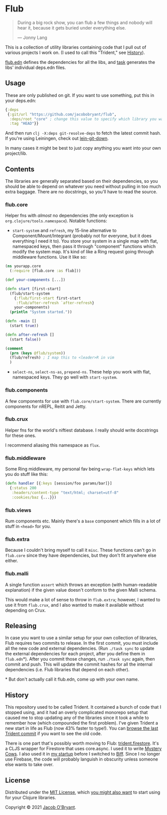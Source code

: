 # Flub

> During a big rock show, you can flub a few things and nobody will hear it,
> because it gets buried under everything else.
>
> — Jonny Lang

This is a collection of utility libraries containing code that I pull out of
various projects I work on. (I used to call this "Trident," see
[History](#history)).

[flub.edn](flub.edn) defines the dependencies for all the libs, and
[task](task) generates the libs' individual deps.edn files.

## Usage

These are only published on git. If you want to use something, put this in your
deps.edn:

```clojure
{:deps
 {:git/url "https://github.com/jacobobryant/flub",
  :deps/root "core" ; change this value to specify which library you want
  :tag "HEAD"}}
```

And then run `clj -X:deps git-resolve-deps` to fetch the latest commit hash. If
you're using Leiningen, check out
[lein-git-down](https://github.com/reifyhealth/lein-git-down).

In many cases it might be best to just copy anything you want into your own
project/lib.

## Contents

The libraries are generally separated based on their dependencies, so you
should be able to depend on whatever you need without pulling in too much extra
baggage. There are no docstrings, so you'll have to read the source.

### flub.core

Helper fns with *almost* no dependencies (the only exception is
`org.clojure/tools.namespace`). Notable functions:

 - `start-system` and `refresh`, my 15-line alternative to
   Component/Mount/Integrant (probably not for everyone, but it does everything
   I need it to). You store your system in a single map with flat, namespaced
   keys, then pass it through "component" functions which modify the system
   map. It's kind of like a Ring request going through middleware functions.
   Use it like so:

```clojure
(ns yourapp.core
  (:require [flub.core :as flub]))

(def your-components [...])

(defn start [first-start]
  (flub/start-system
    {:flub/first-start first-start
     :flub/after-refresh `after-refresh}
    your-components)
  (println "System started."))

(defn -main []
  (start true))

(defn after-refresh []
  (start false))

(comment
  (prn (keys @flub/system))
  (flub/refresh) ; I map this to <leader>R in vim
  )
```

 - `select-ns`, `select-ns-as`, `prepend-ns`. These help you work with flat,
   namespaced keys. They go well with `start-system`.

### flub.components

A few components for use with `flub.core/start-system`. There are currently components
for nREPL, Reitit and Jetty.

### flub.crux

Helper fns for the world's niftiest database. I really should write docstrings
for these ones.

I recommend aliasing this namespace as `flux`.

### flub.middleware

Some Ring middleware, my personal fav being `wrap-flat-keys` which lets you do
stuff like this:

```clojure
(defn handler [{:keys [session/foo params/bar]}]
  {:status 200
   :headers/content-type "text/html; charset=utf-8"
   :cookies/baz {...}})
```

### flub.views

Rum components etc. Mainly there's a `base` component which fills in a lot
of stuff in `<head>` for you.

### flub.extra

Because I couldn't bring myself to call it `misc`. These functions can't go in
`flub.core` since they have dependencies, but they don't fit anywhere else
either.

### flub.malli

A single function `assert` which throws an exception (with human-readable
explanation) if the given value doesn't conform to the given Malli schema.

This would make a lot of sense to throw in `flub.extra`; however, I wanted to
use it from `flub.crux`, and I also wanted to make it available without
depending on Crux.

## Releasing

In case you want to use a similar setup for your own collection of libraries,
Flub requires two commits to release. In the first commit, you must include all
the new code and external dependencies. (Run `./task sync` to update the
external dependencies for each project, after you define them in `flub.edn`\*).
After you commit those changes, run `./task sync` again, then commit and push.
This will update the commit hashes for all the internal dependencies (i.e. Flub
libraries that depend on each other).

\* But don't actually call it flub.edn, come up with your own name.

## History

This repository used to be called Trident. It contained a bunch of code that I
stopped using, and it had an overly complicated monorepo setup that caused me
to stop updating any of the libraries since it took a while to remember how
(which compounded the first problem). I've given Trident a new start in life as
Flub (now 43% faster to type!). You can [browse the last Trident
commit](https://github.com/jacobobryant/trident/tree/9f2fec6f3d9875b0b533725aa7ca3c0c5e225110)
if you want to see the old code.

There is one part that's possibly worth moving to Flub:
[trident.firestore](https://github.com/jacobobryant/trident/blob/9f2fec6f3d9875b0b533725aa7ca3c0c5e225110/doc/firestore.md).
It's a CLJS wrapper for Firestore that uses core.async. I used it to write
[Mystery Cows](https://github.com/jacobobryant/mystery-cows). I also used it in
[my startup](https://findka.com) before I switched to
[Biff](https://findka.com/biff). Since I no longer use Firebase, the code will
probably languish in obscurity unless someone else wants to take over.

## License

Distributed under the [MIT License](LICENSE), which [you might also
want](https://twitter.com/deobald/status/1367541123619557378) to start using
for your Clojure libraries.

Copyright &copy; 2021 [Jacob O'Bryant](https://twitter.com/obryant666).
